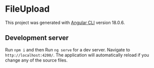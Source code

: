 # FileUpload

This project was generated with [Angular CLI](https://github.com/angular/angular-cli) version 18.0.6.

## Development server
Run `npm i` and then 
Run `ng serve` for a dev server. Navigate to `http://localhost:4200/`. The application will automatically reload if you change any of the source files.
